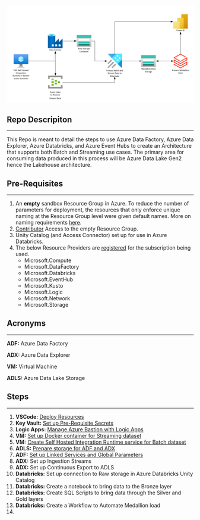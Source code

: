 ![](./docs/allUpArch.png)

## Repo Descripiton
___

This Repo is meant to detail the steps to use Azure Data Factory, Azure Data Explorer, Azure Databricks, and Azure Event Hubs to create an Architecture that supports both Batch and Streaming use cases. The primary area for consuming data produced in this process will be Azure Data Lake Gen2 hence the Lakehouse architecture.

## Pre-Requisites
___
1) An **empty** sandbox Resource Group in Azure. To reduce the number of parameters for deployment, the resources that only enforce unique naming at the Resource Group level were given default names. More on naming requirements [here](https://learn.microsoft.com/en-us/azure/azure-resource-manager/management/resource-name-rules).
2) [Contributor](https://learn.microsoft.com/en-us/azure/role-based-access-control/quickstart-assign-role-user-portal) Access to the empty Resource Group.
3) Unity Catalog (and Access Connector) set up for use in Azure Databricks.
4) The below Resource Providers are [registered](https://learn.microsoft.com/en-us/azure/azure-resource-manager/management/resource-providers-and-types#register-resource-provider) for the subscription being used.
   - Microsoft.Compute
   - Microsoft.DataFactory
   - Microsoft.Databricks
   - Microsoft.EventHub
   - Microsoft.Kusto
   - Microsoft.Logic
   - Microsoft.Network
   - Microsoft.Storage

## Acronyms
____
__ADF:__ Azure Data Factory

__ADX:__ Azure Data Explorer

__VM:__ Virtual Machine

__ADLS:__ Azure Data Lake Storage
   
## Steps
___
1) __VSCode:__ [Deploy Resources](./docs/bicep/deploy.md)
2) __Key Vault:__ [Set up Pre-Requisite Secrets](./docs/akv/setup.md)
3) __Logic Apps:__ [Manage Azure Bastion with Logic Apps](./docs/logicapps/setUpBastionLogicApps.md)
4) __VM:__ [Set up Docker container for Streaming dataset](./docs/shirvm/streamingSetUp.md)
5) __VM:__ [Create Self Hosted Integration Runtime service for Batch dataset](./docs/shirvm/batchSetUp.md)
6) __ADLS:__ [Prepare storage for ADF and ADX](./docs/adls/setUp.md)
7) __ADF:__ [Set up Linked Services and Global Parameters](./docs/adf/linkedServices.md)
8) __ADX:__ Set up Ingestion Streams
9) __ADX:__ Set up Continuous Export to ADLS
10) __Databricks:__ Set up connection to Raw storage in Azure Databricks Unity Catalog
11) __Databricks:__ Create a notebook to bring data to the Bronze layer
12) __Databricks:__ Create SQL Scripts to bring data through the Silver and Gold layers
13) __Databricks:__ Create a Workflow to Automate Medallion load
14) 
